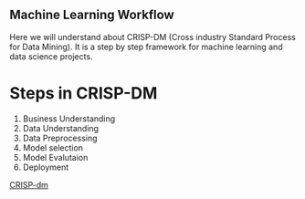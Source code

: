 ## Machine Learning Workflow

Here we will understand about CRISP-DM (Cross industry Standard Process for Data Mining). It is a step by step framework for machine learning and data science projects.

# Steps in CRISP-DM
1. Business Understanding
2. Data Understanding
3. Data Preprocessing
4. Model selection
5. Model Evalutaion
6. Deployment

[CRISP-dm](1.jpg)